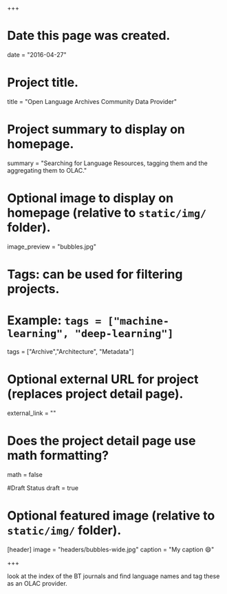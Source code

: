 +++
# Date this page was created.
date = "2016-04-27"

# Project title.
title = "Open Language Archives Community Data Provider"

# Project summary to display on homepage.
summary = "Searching for Language Resources, tagging them and the aggregating them to OLAC."

# Optional image to display on homepage (relative to `static/img/` folder).
image_preview = "bubbles.jpg"

# Tags: can be used for filtering projects.
# Example: `tags = ["machine-learning", "deep-learning"]`
tags = ["Archive","Architecture", "Metadata"]

# Optional external URL for project (replaces project detail page).
external_link = ""

# Does the project detail page use math formatting?
math = false

#Draft Status
draft = true

# Optional featured image (relative to `static/img/` folder).
[header]
image = "headers/bubbles-wide.jpg"
caption = "My caption :smile:"


+++

look at the index of the BT journals and find language names and tag these as an OLAC provider.
